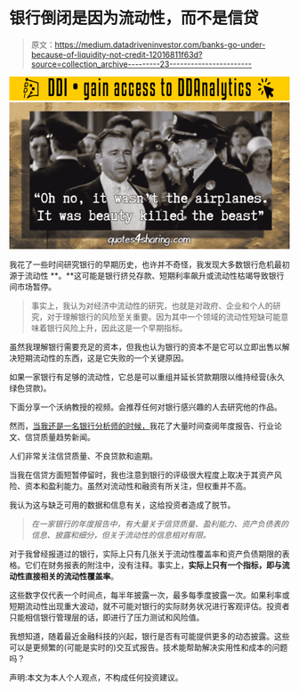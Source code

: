 # 银行倒闭是因为流动性，而不是信贷

> 原文：<https://medium.datadriveninvestor.com/banks-go-under-because-of-liquidity-not-credit-12016811f63d?source=collection_archive---------23----------------------->

[![](img/0d34122e25297f1c17c97cf0d0406261.png)](http://www.track.datadriveninvestor.com/181206BYellow)![](img/631c0428f7b125f69ceeed90e01d39df.png)

我花了一些时间研究银行的早期历史，也许并不奇怪，我发现大多数银行危机最初源于流动性 **。**这可能是银行挤兑存款、短期利率飙升或流动性枯竭导致银行间市场暂停。

> 事实上，我认为对经济中流动性的研究，也就是对政府、企业和个人的研究，对于理解银行的风险至关重要。因为其中一个领域的流动性短缺可能意味着银行风险上升，因此这是一个早期指标。

虽然我理解银行需要充足的资本，但我也认为银行的资本不是它可以立即出售以解决短期流动性的东西，这是它失败的一个关键原因。

如果一家银行有足够的流动性，它总是可以重组并延长贷款期限以维持经营(永久绿色贷款)。

下面分享一个沃纳教授的视频。会推荐任何对银行感兴趣的人去研究他的作品。

然而，[当我还是一名银行分析师的时候，](http://banking2startup.com/2018/11/22/has-capm-failed-us-case-study-on-chinese-banks/)我花了大量时间查阅年度报告、行业论文、信贷质量趋势新闻。

人们非常关注信贷质量、不良贷款和逾期。

当我在信贷方面短暂停留时，我也注意到银行的评级很大程度上取决于其资产风险、资本和盈利能力。虽然对流动性和融资有所关注，但权重并不高。

我认为这与缺乏可用的数据和信息有关，这给投资者造成了脱节。

> *在一家银行的年度报告中，有大量关于信贷质量、盈利能力、资产负债表的信息、披露和细分，但关于流动性的信息相对有限。*

对于我曾经报道过的银行，实际上只有几张关于流动性覆盖率和资产负债期限的表格。它们在财务报表的附注中，没有注释。事实上，**实际上只有一个指标，即与流动性直接相关的流动性覆盖率**。

这些数字仅代表一个时间点，每半年披露一次，最多每季度披露一次。如果利率或短期流动性出现重大波动，就不可能对银行的实际财务状况进行客观评估。投资者只能相信银行管理层的话，即进行了压力测试和风险值。

我想知道，随着最近金融科技的兴起，银行是否有可能提供更多的动态披露。这些可以是更频繁的(可能是实时的)交互式报告。技术能帮助解决实用性和成本的问题吗？

声明:本文为本人个人观点，不构成任何投资建议。